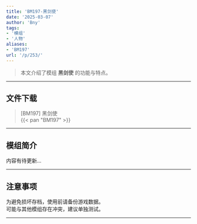 ```yaml
---
title: 'BM197-黑剑使'
date: '2025-03-07'
author: 'Bny'
tags:
- '模组'
- '人物'
aliases:
- 'BM197'
url: '/p/253/'
---
```


> 本文介绍了模组 **黑剑使** 的功能与特点。

---

## 文件下载

> [BM197] 黑剑使  
{{< pan "BM197" >}}  

---

## 模组简介

>  
内容有待更新...  

---

## 注意事项

>  
为避免损坏存档，使用前请备份游戏数据。  
可能与其他模组存在冲突，建议单独测试。  

---

